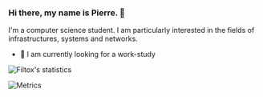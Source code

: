 ### Hi there, my name is Pierre. 👋

I'm a computer science student. I am particularly interested in the fields of infrastructures, systems and networks.

- 🔭 I am currently looking for a work-study

![Filtox's statistics](https://github-readme-stats.vercel.app/api?username=Filtox&show_icons=true&theme=dark)

![Metrics](https://metrics.lecoq.io/Filtox?template=classic&base.repositories=0&config.timezone=Europe%2FParis)

<!--
**Filtox/Filtox** is a ✨ _special_ ✨ repository because its `README.md` (this file) appears on your GitHub profile.

Here are some ideas to get you started:

- 🔭 I’m currently working on ...
- 🌱 I’m currently learning ...
- 👯 I’m looking to collaborate on ...
- 🤔 I’m looking for help with ...
- 💬 Ask me about ...
- 📫 How to reach me: ...
- 😄 Pronouns: ...
- ⚡ Fun fact: ...
-->
